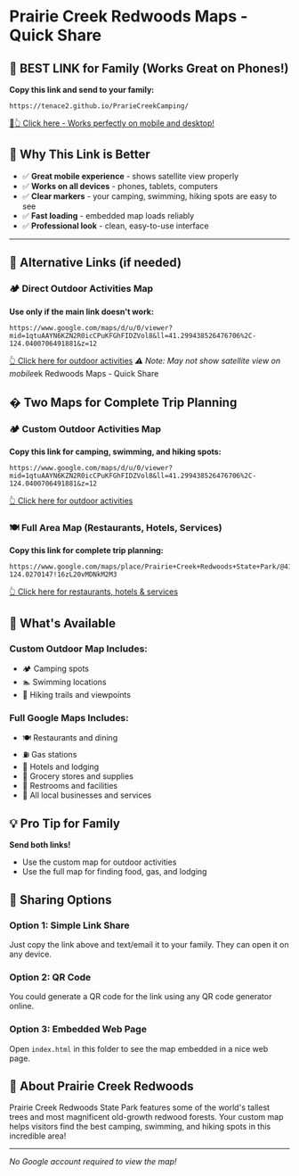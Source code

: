 # Prairie Creek Redwoods Maps - Quick Share

## 🎯 **BEST LINK for Family (Works Great on Phones!)**

**Copy this link and send to your family:**

```
https://tenace2.github.io/PrarieCreekCamping/
```

[📱👆 Click here - Works perfectly on mobile and desktop!](https://tenace2.github.io/PrarieCreekCamping/)

## 🌟 Why This Link is Better

- ✅ **Great mobile experience** - shows satellite view properly
- ✅ **Works on all devices** - phones, tablets, computers
- ✅ **Clear markers** - your camping, swimming, hiking spots are easy to see
- ✅ **Fast loading** - embedded map loads reliably
- ✅ **Professional look** - clean, easy-to-use interface

---

## 📱 Alternative Links (if needed)

### 🏕️ Direct Outdoor Activities Map

**Use only if the main link doesn't work:**

```
https://www.google.com/maps/d/u/0/viewer?mid=1qtuAAYN6KZN2R0icCPuKFGhFIDZVol8&ll=41.299438526476706%2C-124.0400706491881&z=12
```

[👆 Click here for outdoor activities](https://www.google.com/maps/d/u/0/viewer?mid=1qtuAAYN6KZN2R0icCPuKFGhFIDZVol8&ll=41.299438526476706%2C-124.0400706491881&z=12)
*⚠️ Note: May not show satellite view on mobile*ek Redwoods Maps - Quick Share

## � Two Maps for Complete Trip Planning

### 🏕️ Custom Outdoor Activities Map

**Copy this link for camping, swimming, and hiking spots:**

```
https://www.google.com/maps/d/u/0/viewer?mid=1qtuAAYN6KZN2R0icCPuKFGhFIDZVol8&ll=41.299438526476706%2C-124.0400706491881&z=12
```

[👆 Click here for outdoor activities](https://www.google.com/maps/d/u/0/viewer?mid=1qtuAAYN6KZN2R0icCPuKFGhFIDZVol8&ll=41.299438526476706%2C-124.0400706491881&z=12)

### 🍽️ Full Area Map (Restaurants, Hotels, Services)

**Copy this link for complete trip planning:**

```
https://www.google.com/maps/place/Prairie+Creek+Redwoods+State+Park/@41.3894734,-124.0618838,12z/data=!3m1!4b1!4m6!3m5!1s0x54d157d4d9f21821:0x8d0a70ea54b63c1d!8m2!3d41.3894734!4d-124.0270147!16zL20vMDNkM2M3
```

[👆 Click here for restaurants, hotels & services](https://www.google.com/maps/place/Prairie+Creek+Redwoods+State+Park/@41.3894734,-124.0618838,12z/data=!3m1!4b1!4m6!3m5!1s0x54d157d4d9f21821:0x8d0a70ea54b63c1d!8m2!3d41.3894734!4d-124.0270147!16zL20vMDNkM2M3)

## 📍 What's Available

### Custom Outdoor Map Includes:

- 🏕️ Camping spots
- 🏊 Swimming locations
- 🥾 Hiking trails and viewpoints

### Full Google Maps Includes:

- 🍽️ Restaurants and dining
- ⛽ Gas stations
- 🏨 Hotels and lodging
- 🏪 Grocery stores and supplies
- 🚻 Restrooms and facilities
- 📍 All local businesses and services

## 💡 Pro Tip for Family

**Send both links!**

- Use the custom map for outdoor activities
- Use the full map for finding food, gas, and lodging

## 📱 Sharing Options

### Option 1: Simple Link Share

Just copy the link above and text/email it to your family. They can open it on any device.

### Option 2: QR Code

You could generate a QR code for the link using any QR code generator online.

### Option 3: Embedded Web Page

Open `index.html` in this folder to see the map embedded in a nice web page.

## 🌲 About Prairie Creek Redwoods

Prairie Creek Redwoods State Park features some of the world's tallest trees and most magnificent old-growth redwood forests. Your custom map helps visitors find the best camping, swimming, and hiking spots in this incredible area!

---

_No Google account required to view the map!_
